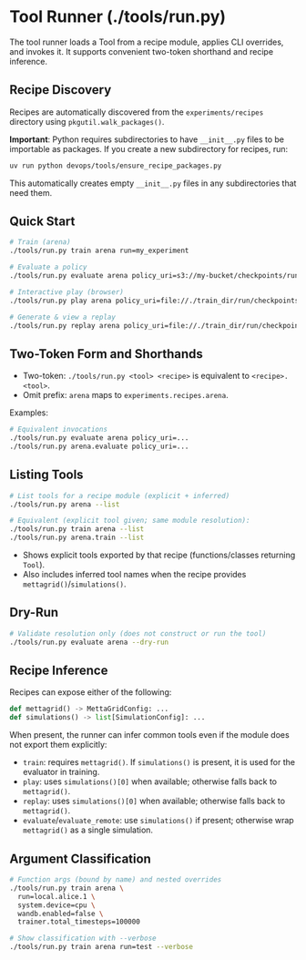 # Tool Runner (./tools/run.py)

The tool runner loads a Tool from a recipe module, applies CLI overrides, and invokes it. It supports convenient two-token shorthand and recipe inference.

## Recipe Discovery

Recipes are automatically discovered from the `experiments/recipes` directory using `pkgutil.walk_packages()`.

**Important**: Python requires subdirectories to have `__init__.py` files to be importable as packages. If you create a new subdirectory for recipes, run:

```bash
uv run python devops/tools/ensure_recipe_packages.py
```

This automatically creates empty `__init__.py` files in any subdirectories that need them.

## Quick Start

```bash
# Train (arena)
./tools/run.py train arena run=my_experiment

# Evaluate a policy
./tools/run.py evaluate arena policy_uri=s3://my-bucket/checkpoints/run/run:v12.pt

# Interactive play (browser)
./tools/run.py play arena policy_uri=file://./train_dir/run/checkpoints/run:v12.pt

# Generate & view a replay
./tools/run.py replay arena policy_uri=file://./train_dir/run/checkpoints/run:v12.pt
```

## Two-Token Form and Shorthands

- Two-token: `./tools/run.py <tool> <recipe>` is equivalent to `<recipe>.<tool>`.
- Omit prefix: `arena` maps to `experiments.recipes.arena`.

Examples:

```bash
# Equivalent invocations
./tools/run.py evaluate arena policy_uri=...
./tools/run.py arena.evaluate policy_uri=...
```

## Listing Tools

```bash
# List tools for a recipe module (explicit + inferred)
./tools/run.py arena --list

# Equivalent (explicit tool given; same module resolution):
./tools/run.py train arena --list
./tools/run.py arena.train --list
```

- Shows explicit tools exported by that recipe (functions/classes returning `Tool`).
- Also includes inferred tool names when the recipe provides `mettagrid()`/`simulations()`.

## Dry-Run

```bash
# Validate resolution only (does not construct or run the tool)
./tools/run.py evaluate arena --dry-run
```

## Recipe Inference

Recipes can expose either of the following:

```python
def mettagrid() -> MettaGridConfig: ...
def simulations() -> list[SimulationConfig]: ...
```

When present, the runner can infer common tools even if the module does not export them explicitly:

- `train`: requires `mettagrid()`. If `simulations()` is present, it is used for the evaluator in training.
- `play`: uses `simulations()[0]` when available; otherwise falls back to `mettagrid()`.
- `replay`: uses `simulations()[0]` when available; otherwise falls back to `mettagrid()`.
- `evaluate`/`evaluate_remote`: use `simulations()` if present; otherwise wrap `mettagrid()` as a single simulation.

## Argument Classification

```bash
# Function args (bound by name) and nested overrides
./tools/run.py train arena \
  run=local.alice.1 \
  system.device=cpu \
  wandb.enabled=false \
  trainer.total_timesteps=100000

# Show classification with --verbose
./tools/run.py train arena run=test --verbose
```
